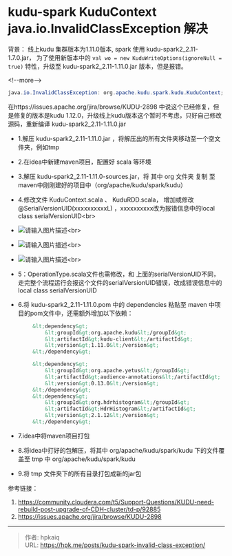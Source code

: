 # kudu-spark KuduContext  java.io.InvalidClassException 解决


背景：
线上kudu 集群版本为1.11.0版本, spark 使用 kudu-spark2_2.11-1.7.0.jar，
为了使用新版本中的
`val wo = new KuduWriteOptions(ignoreNull = true)`
特性，升级至 kudu-spark2_2.11-1.11.0.jar 版本，但是报错。

&lt;!--more--&gt;



```java
java.io.InvalidClassException: org.apache.kudu.spark.kudu.KuduContext; local class incompatible: stream classdesc serialVersionUID = xxxxxxxx, local class serialVersionUID = xxxxxxx111
```

在https://issues.apache.org/jira/browse/KUDU-2898 中说这个已经修复，但是修复的版本是kudu 1.12.0，升级线上kudu版本这个暂时不考虑，只好自己修改源码，重新编译 kudu-spark2_2.11-1.11.0.jar

- 1.解压 kudu-spark2_2.11-1.11.0.jar ，将解压出的所有文件夹移动至一个空文件夹，例如tmp

- 2.在idea中新建maven项目，配置好 scala 等环境

- 3.解压 kudu-spark2_2.11-1.11.0-sources.jar，将 其中 org 文件夹 复制 至 maven中刚刚建好的项目中（org/apache/kudu/spark/kudu）

- 4.修改文件 KuduContext.scala 、 KuduRDD.scala， 增加或修改 @SerialVersionUID(xxxxxxxxxxL) ，xxxxxxxxxx改为报错信息中的local class serialVersionUID&lt;br&gt;
- ![请输入图片描述][1]&lt;br&gt;
- ![请输入图片描述][2]&lt;br&gt;
- ![请输入图片描述][3]&lt;br&gt;
-    5：OperationType.scala文件也需修改，和 上面的serialVersionUID不同，走完整个流程运行会报这个文件的serialVersionUID错误，改成错误信息中的local class serialVersionUID

- 6.将 kudu-spark2_2.11-1.11.0.pom 中的 dependencies 粘贴至 maven 中项目的pom文件中，还需额外增加以下依赖：

```xml
        &lt;dependency&gt;
            &lt;groupId&gt;org.apache.kudu&lt;/groupId&gt;
            &lt;artifactId&gt;kudu-client&lt;/artifactId&gt;
            &lt;version&gt;1.11.0&lt;/version&gt;
        &lt;/dependency&gt;

        &lt;dependency&gt;
            &lt;groupId&gt;org.apache.yetus&lt;/groupId&gt;
            &lt;artifactId&gt;audience-annotations&lt;/artifactId&gt;
            &lt;version&gt;0.13.0&lt;/version&gt;
        &lt;/dependency&gt;
        &lt;dependency&gt;
            &lt;groupId&gt;org.hdrhistogram&lt;/groupId&gt;
            &lt;artifactId&gt;HdrHistogram&lt;/artifactId&gt;
            &lt;version&gt;2.1.12&lt;/version&gt;
        &lt;/dependency&gt;
```
- 7.idea中将maven项目打包

- 8.将idea中打好的包解压，将其中 org/apache/kudu/spark/kudu  下的文件覆盖至 tmp 中 org/apache/kudu/spark/kudu

- 9.将 tmp 文件夹下的所有目录打包成新的jar包





参考链接：

1. https://community.cloudera.com/t5/Support-Questions/KUDU-need-rebuild-post-upgrade-of-CDH-cluster/td-p/92885
2. https://issues.apache.org/jira/browse/KUDU-2898


[1]: https://image.hpk.me/file/62c78529eb3073b0727e7.png
[2]: https://image.hpk.me/file/c5e7c401b84230d7a9bc3.png
[3]: https://image.hpk.me/file/9513fccdb6c8b328ad76a.png


---

> 作者: hpkaiq  
> URL: https://hpk.me/posts/kudu-spark-invalid-class-exception/  

